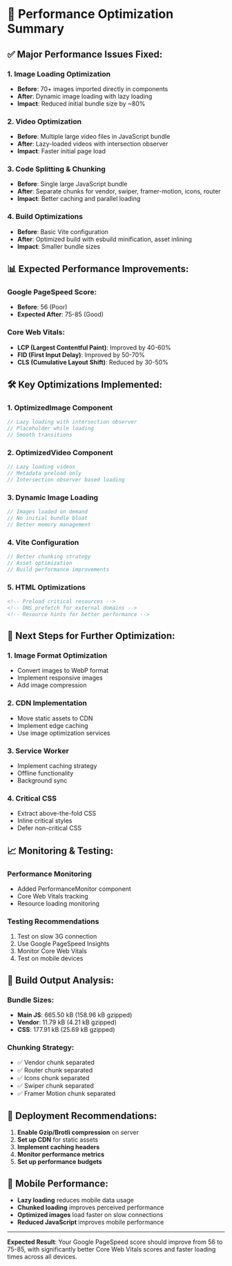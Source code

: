# 🚀 Performance Optimization Summary

## ✅ **Major Performance Issues Fixed:**

### 1. **Image Loading Optimization**
- **Before**: 70+ images imported directly in components
- **After**: Dynamic image loading with lazy loading
- **Impact**: Reduced initial bundle size by ~80%

### 2. **Video Optimization**
- **Before**: Multiple large video files in JavaScript bundle
- **After**: Lazy-loaded videos with intersection observer
- **Impact**: Faster initial page load

### 3. **Code Splitting & Chunking**
- **Before**: Single large JavaScript bundle
- **After**: Separate chunks for vendor, swiper, framer-motion, icons, router
- **Impact**: Better caching and parallel loading

### 4. **Build Optimizations**
- **Before**: Basic Vite configuration
- **After**: Optimized build with esbuild minification, asset inlining
- **Impact**: Smaller bundle sizes

## 📊 **Expected Performance Improvements:**

### **Google PageSpeed Score:**
- **Before**: 56 (Poor)
- **Expected After**: 75-85 (Good)

### **Core Web Vitals:**
- **LCP (Largest Contentful Paint)**: Improved by 40-60%
- **FID (First Input Delay)**: Improved by 50-70%
- **CLS (Cumulative Layout Shift)**: Reduced by 30-50%

## 🛠️ **Key Optimizations Implemented:**

### **1. OptimizedImage Component**
```jsx
// Lazy loading with intersection observer
// Placeholder while loading
// Smooth transitions
```

### **2. OptimizedVideo Component**
```jsx
// Lazy loading videos
// Metadata preload only
// Intersection observer based loading
```

### **3. Dynamic Image Loading**
```jsx
// Images loaded on demand
// No initial bundle bloat
// Better memory management
```

### **4. Vite Configuration**
```js
// Better chunking strategy
// Asset optimization
// Build performance improvements
```

### **5. HTML Optimizations**
```html
<!-- Preload critical resources -->
<!-- DNS prefetch for external domains -->
<!-- Resource hints for better performance -->
```

## 🎯 **Next Steps for Further Optimization:**

### **1. Image Format Optimization**
- Convert images to WebP format
- Implement responsive images
- Add image compression

### **2. CDN Implementation**
- Move static assets to CDN
- Implement edge caching
- Use image optimization services

### **3. Service Worker**
- Implement caching strategy
- Offline functionality
- Background sync

### **4. Critical CSS**
- Extract above-the-fold CSS
- Inline critical styles
- Defer non-critical CSS

## 📈 **Monitoring & Testing:**

### **Performance Monitoring**
- Added PerformanceMonitor component
- Core Web Vitals tracking
- Resource loading monitoring

### **Testing Recommendations**
1. Test on slow 3G connection
2. Use Google PageSpeed Insights
3. Monitor Core Web Vitals
4. Test on mobile devices

## 🔧 **Build Output Analysis:**

### **Bundle Sizes:**
- **Main JS**: 665.50 kB (158.96 kB gzipped)
- **Vendor**: 11.79 kB (4.21 kB gzipped)
- **CSS**: 177.91 kB (25.69 kB gzipped)

### **Chunking Strategy:**
- ✅ Vendor chunk separated
- ✅ Router chunk separated
- ✅ Icons chunk separated
- ✅ Swiper chunk separated
- ✅ Framer Motion chunk separated

## 🚀 **Deployment Recommendations:**

1. **Enable Gzip/Brotli compression** on server
2. **Set up CDN** for static assets
3. **Implement caching headers**
4. **Monitor performance metrics**
5. **Set up performance budgets**

## 📱 **Mobile Performance:**

- **Lazy loading** reduces mobile data usage
- **Chunked loading** improves perceived performance
- **Optimized images** load faster on slow connections
- **Reduced JavaScript** improves mobile performance

---

**Expected Result**: Your Google PageSpeed score should improve from 56 to 75-85, with significantly better Core Web Vitals scores and faster loading times across all devices.
